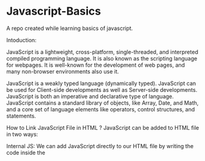 # Javascript-Basics
A repo created while learning basics of javascript.

Intoduction:
    
JavaScript is a lightweight, cross-platform, single-threaded, and interpreted compiled programming language. It is also known as the scripting language for webpages. It is well-known for the development of web pages, and many non-browser environments also use it.

JavaScript is a weakly typed language (dynamically typed). JavaScript can be used for Client-side developments as well as Server-side developments. JavaScript is both an imperative and declarative type of language. JavaScript contains a standard library of objects, like Array, Date, and Math, and a core set of language elements like operators, control structures, and statements. 

How to Link JavaScript File in HTML ?
JavaScript can be added to HTML file in two ways:

Internal JS: We can add JavaScript directly to our HTML file by writing the code inside the <script> tag. The <script> tag can either be placed inside the <head> or the <body> tag according to the requirement.
External JS: We can write JavaScript code in another files having an extension.js and then link this file inside the <head> tag of the HTML file in which we want to add this code.

History of JavaScript
It was created in 1995 by Brendan Eich while he was an engineer at Netscape. It was originally going to be named LiveScript but was renamed. Unlike most programming languages, JavaScript language has no concept of input or output. It is designed to run as a scripting language in a host environment, and it is up to the host environment to provide mechanisms for communicating with the outside world. The most common host environment is the browser. 

Features of JavaScript
According to a recent survey conducted by Stack Overflow, JavaScript is the most popular language on earth. 
With advances in browser technology and JavaScript having moved into the server with Node.js and other frameworks, JavaScript is capable of so much more. Here are a few things that we can do with JavaScript: 

JavaScript was created in the first place for DOM manipulation. Earlier websites were mostly static, after JS was created dynamic Web sites were made.
Functions in JS are objects. They may have properties and methods just like other objects. They can be passed as arguments in other functions.
Can handle date and time.
Performs Form Validation although the forms are created using HTML.
No compiler is needed.

Applications of JavaScript
Web Development: Adding interactivity and behavior to static sites JavaScript was invented to do this in 1995. By using AngularJS that can be achieved so easily.
Web Applications: With technology, browsers have improved to the extent that a language was required to create robust web applications. When we explore a map in Google Maps then we only need to click and drag the mouse. All detailed view is just a click away, and this is possible only because of JavaScript. It uses Application Programming Interfaces(APIs) that provide extra power to the code. The Electron and React are helpful in this department.
Server Applications: With the help of Node.js, JavaScript made its way from client to server and Node.js is the most powerful on the server side.
Games: Not only in websites, but JavaScript also helps in creating games for leisure. The combination of JavaScript and HTML 5 makes JavaScript popular in game development as well. It provides the EaseJS library which provides solutions for working with rich graphics.
Smartwatches: JavaScript is being used in all possible devices and applications. It provides a library PebbleJS which is used in smartwatch applications. This framework works for applications that require the Internet for their functioning.
Art: Artists and designers can create whatever they want using JavaScript to draw on HTML 5 canvas, and make the sound more effective also can be used p5.js library.
Machine Learning: This JavaScript ml5.js library can be used in web development by using machine learning.
Mobile Applications: JavaScript can also be used to build an application for non-web contexts. The features and uses of JavaScript make it a powerful tool for creating mobile applications. This is a Framework for building web and mobile apps using JavaScript. Using React Native, we can build mobile applications for different operating systems. We do not require to write code for different systems. Write once use it anywhere!

Limitations of JavaScript
 Security risks: JavaScript can be used to fetch data using AJAX or by manipulating tags that load data such as <img>, <object>, <script>. These attacks are called cross-site script attacks. They inject JS that is not part of the site into the visitor’s browser thus fetching the details. 
Performance: JavaScript does not provide the same level of performance as offered by many traditional languages as a complex program written in JavaScript would be comparatively slow. But as JavaScript is used to perform simple tasks in a browser, so performance is not considered a big restriction in its use.
Complexity: To master a scripting language, programmers must have a thorough knowledge of all the programming concepts, core language objects, and client and server-side objects otherwise it would be difficult for them to write advanced scripts using JavaScript.
Weak error handling and type checking facilities: It is a weakly typed language as there is no need to specify the data type of the variable. So wrong type checking is not performed by compile.

JavaScript is considered lightweight due to the fact that it has low CPU usage, is easy to implement, and has a minimalist syntax. Minimalist syntax as in, has no data types. Everything is treated here as an object. It is very easy to learn because of its syntax similar to C++ and Java.

A lightweight language does not consume much of your CPU’s resources. It doesn’t put excess strain on your CPU or RAM. JavaScript runs in the browser even though it has complex paradigms and logic which means it uses fewer resources than other languages. For example, NodeJs, a variation of JavaScript not only performs faster computations but also uses fewer resources than its counterparts such as Dart or Java.

Additionally, when compared with other programming languages, it has fewer in-built libraries or frameworks, contributing as another reason for it being lightweight. However, this brings a drawback in that we need to incorporate external libraries and frameworks. 

JavaScript is both compiled and interpreted. In the earlier versions of JavaScript, it used only the interpreter that executed code line by line and shows the result immediately. But with time the performance became an issue as interpretation is quite slow. Therefore, in the newer versions of JS, probably after the V8, the JIT compiler was also incorporated to optimize the execution and display the result more quickly. This JIT compiler generates a bytecode that is relatively easier to code. This bytecode is a set of highly optimized instructions. 
The V8 engine initially uses an interpreter, to interpret the code. On further executions, the V8 engine finds patterns such as frequently executed functions, and frequently used variables, and compiles them to improve performance.

JavaScript is best known for web page development but it is also used in a variety of non-browser environments. 

Introduction to Object Oriented Programming in Javascript :

    As JavaScript is widely used in Web Development, in this article we will explore some of the Object Oriented mechanisms supported by JavaScript to get the most out of it. Some of the common interview questions in JavaScript on OOPS include:

How is Object-Oriented Programming implemented in JavaScript? 
How does it differ from other languages? 
Can you implement Inheritance in JavaScript?
and so on…

There are certain features or mechanisms which make a Language Object-Oriented like:

OOPs Concept in JavaScript

Object	Classes	Encapsulation
Abstraction	Inheritance	Polymorphism
Let’s dive into the details of each one of them and see how they are implemented in JavaScript.

Object: An Object is a unique entity that contains properties and methods. For example “a car” is a real-life Object, which has some characteristics like color, type, model, and horsepower and performs certain actions like driving. The characteristics of an Object are called Properties in Object-Oriented Programming and the actions are called methods. An Object is an instance of a class. Objects are everywhere in JavaScript, almost every element is an Object whether it is a function, array, or string. 

Note: A Method in javascript is a property of an object whose value is a function. 

The object can be created in two ways in JavaScript:

Object Literal
Object Constructor

Note: The JavaScript Object.create() Method creates a new object, using an existing object as the prototype of the newly created object.

Classes: Classes are blueprints of an Object. A class can have many Objects because the class is a template while Objects are instances of the class or the concrete implementation. 
Before we move further into implementation, we should know unlike other Object Oriented languages there are no classes in JavaScript we have only Object. To be more precise, JavaScript is a prototype-based Object Oriented Language, which means it doesn’t have classes, rather it defines behaviors using a constructor function and then reuses it using the prototype. 